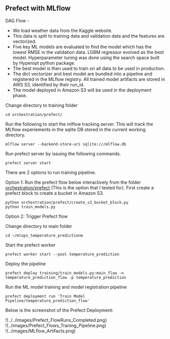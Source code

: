 ## Prefect with MLflow

DAG Flow -

- We load weather data from the Kaggle website.
- This data is split to training data and validation data and the features are vectorized.
- Five key ML models are evaluated to find the model which has the lowest RMSE in the validation data. LGBM regressor evolved as the best model. Hyperparameter tuning was done using the search space built by Hyperopt python package.
- The best model is then used to train on all data to be used in production.
- The dict vectorizer and best model are bundled into a pipeline and registered in the MLflow registry. All trained model artifacts are stored in AWS S3, identified by their run_id.
- The model deployed in Amazon S3 will be used in the deployment phase.

Change directory to training folder
```
cd orchestration/prefect/
```

Run the following to start the mlflow tracking server. This will track the MLflow experiements in the sqlite DB stored in the current working directory.

```
mlflow server --backend-store-uri sqlite:///mlflow.db
```

Run prefect server by issuing the following commands. 

```
prefect server start
```

There are 2 options to run training pipeline.

Option 1: Run the prefect flow below interactively from the folder [orchestration/prefect](../orchestration/prefect) (This is the option that I tested for). First create a prefect block to create a bucket in Amazon S3.
```
python orchestration/prefect/create_s3_bucket_block.py
python train_models.py
```

Option 2: Trigger Prefect flow

Change directory to main folder
```
cd ~/mlops_temperature_predictionm
```

Start the prefect worker

```
prefect worker start --pool temperature_prediction
```

Deploy the pipeline
```
prefect deploy training/train_models.py:main_flow -n temperature_prediction_flow -p temperature_prediction
```

Run the ML model training and model registration pipeline

```
prefect deployment run 'Train Model Pipeline/temperature_prediction_flow'
```

Below is the screenshot of the Prefect Deployment:

!(../../images/Prefect_FlowRuns_Completed.png)  
!(../images/Prefect_Flows_Traning_Pipeline.png)  
!(../images/MLflow_Artifacts.png)  




